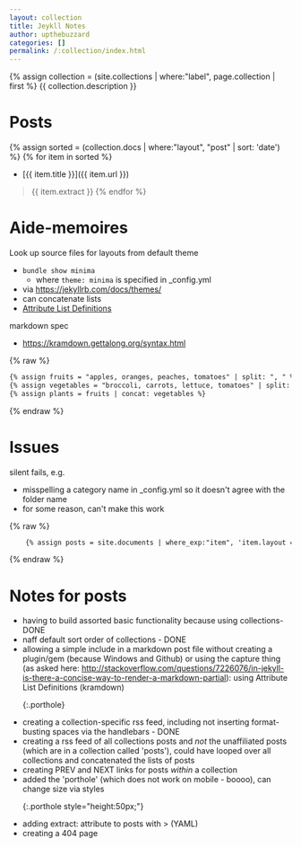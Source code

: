 ```yaml
---
layout: collection
title: Jeykll Notes
author: upthebuzzard
categories: []
permalink: /:collection/index.html
---
```

{% assign collection = (site.collections | where:"label", page.collection | first %}
{{ collection.description }}

# Posts
{% assign sorted = (collection.docs | where:"layout", "post" | sort: 'date') %}
{% for item in sorted %}
* [{{ item.title }}]({{ item.url }})
> {{ item.extract }}
{% endfor %}

# Aide-memoires
Look up source files for layouts from default theme
* ```bundle show minima```
   * where ```theme: minima``` is specified in \_config.yml
* via https://jekyllrb.com/docs/themes/
* can concatenate lists
* [Attribute List Definitions](https://kramdown.gettalong.org/syntax.html#attribute-list-definitions)

markdown spec
* https://kramdown.gettalong.org/syntax.html

{% raw %}
```handlebars
{% assign fruits = "apples, oranges, peaches, tomatoes" | split: ", " %}  
{% assign vegetables = "broccoli, carrots, lettuce, tomatoes" | split: ", " %}  
{% assign plants = fruits | concat: vegetables %}
```
{% endraw %}

# Issues
silent fails, e.g.
* misspelling a category name in \_config.yml so it doesn't agree with the folder name
* for some reason, can't make this work  

{% raw %}
```handlebars
    {% assign posts = site.documents | where_exp:"item", 'item.layout == "post" or item.layout == "story_post"' | sort: 'date' | reverse %}
```
{% endraw %}

# Notes for posts

* having to build assorted basic functionality because using collections- DONE
* naff default sort order of collections - DONE
* allowing a simple include in a markdown post file without creating a plugin/gem (because Windows and Github) or using the capture thing (as asked here: http://stackoverflow.com/questions/7226076/in-jekyll-is-there-a-concise-way-to-render-a-markdown-partial): using Attribute List Definitions (kramdown) <p/>{:.porthole}
* creating a collection-specific rss feed, including not inserting format-busting spaces via the handlebars - DONE
* creating a rss feed of all collections posts and *not* the unaffiliated posts (which are in a collection called 'posts'), could have looped over all collections and concatenated the lists of posts
* creating PREV and NEXT links for posts *within* a collection
* added the 'porthole' (which does not work on mobile - boooo), can change size via styles <p/>{:.porthole style="height:50px;"}
* adding extract: attribute to posts with > (YAML)
* creating a 404 page
